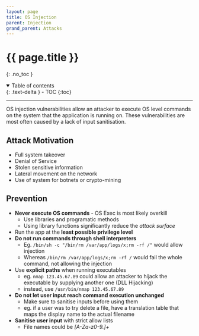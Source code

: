 ```yaml
---
layout: page
title: OS Injection
parent: Injection
grand_parent: Attacks
---
```

# {{ page.title }}
{: .no_toc }

<details open markdown="block">
  <summary>
    Table of contents
  </summary>
  {: .text-delta }
- TOC
{:toc}
</details>

---

OS injection vulnerabilities allow an attacker to execute OS level commands on the system that the application is running on. These vulnerabilities are most often caused by a lack of input sanitisation.

## Attack Motivation
- Full system takeover
- Denial of Service
- Stolen sensitive information
- Lateral movement on the network
- Use of system for botnets or crypto-mining

## Prevention
- **Never execute OS commands** - OS Exec is most likely overkill
	- Use libraries and programatic methods
	- Using library functions significantly reduce the *attack surface*
- Run the app at the **least possible privilege level**
- **Do not run commands through shell interpreters**
	- Eg. `/bin/sh -c "/bin/rm /var/app/logs/x;rm -rf /"` would allow injection
	- Whereas `/bin/rm /var/app/logs/x;rm -rf /` would fail the whole command, not allowing the injection
- Use **explicit paths** when running executables
	- eg. `nmap 123.45.67.89` could allow an attacker to hijack the executable by supplying another one (DLL Hijacking)
	- instead, use `/usr/bin/nmap 123.45.67.89`
- **Do not let user input reach command execution unchanged**
	- Make sure to sanitise inputs before using them
	- eg. if a user was to try delete a file, have a translation table that maps the display name to the actual filename
- **Sanitise user input** with strict allow lists
	- File names could be *[A-Za-z0-9.]+*


